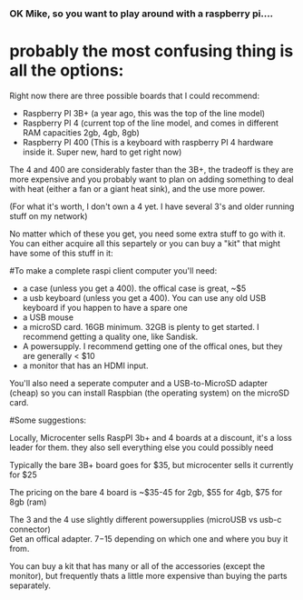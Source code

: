 

### OK Mike, so you want to play around with a raspberry pi....

# probably the most confusing thing is all the options:

Right now there are three possible boards that I could recommend:

- Raspberry PI 3B+  (a year ago, this was the top of the line model)
- Raspberry PI 4 (current top of the line model, and comes in different RAM capacities 2gb, 4gb, 8gb)
- Raspberry PI 400 (This is a keyboard with raspberry PI 4 hardware inside it.   Super new, hard to get right now)

The 4 and 400 are considerably faster than the 3B+, the tradeoff is they are more expensive and you probably want to plan on adding something to deal with heat (either a fan or a giant heat sink), and the use more power.

(For what it's worth, I don't own a 4 yet.  I have several 3's and older running stuff on my network)

No matter which of these you get, you need some extra stuff to go with it. You can either acquire all this 
separtely or you can buy a "kit" that might have some of this stuff in it:

#To make a complete raspi client computer you'll need:

- a case (unless you get a 400).  the offical case is great, ~$5
- a usb keyboard (unless you get a 400).  You can use any old USB keyboard if you happen to have a spare one
- a USB mouse
- a microSD card.  16GB minimum.  32GB is plenty to get started. I recommend getting a quality one, like Sandisk.
- A powersupply.  I recommend getting one of the offical ones, but they are generally < $10
- a monitor that has an HDMI input.

You'll also need a seperate computer and a USB-to-MicroSD adapter (cheap) so you can install Raspbian (the operating system) on the microSD card.

#Some suggestions:

Locally, Microcenter sells RaspPI 3b+ and 4 boards at a discount, it's a loss leader for them.   they also sell everything else you could possibly need

Typically the bare 3B+ board goes for $35, but microcenter sells it currently for $25

The pricing on the bare 4 board is ~$35-45 for 2gb, $55 for 4gb, $75 for 8gb (ram)

The 3 and the 4 use slightly different powersupplies (microUSB vs usb-c connector)  
Get an offical adapter.  $7-$15 depending on which one and where you buy it from.

You can buy a kit that has many or all of the accessories (except the monitor), but frequently thats a little
more expensive than buying the parts separately.  

